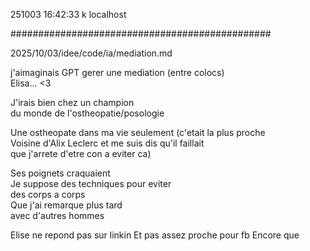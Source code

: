 251003
16:42:33
k
localhost

###############################################

2025/10/03/idee/code/ia/mediation.md

j'aimaginais GPT gerer une mediation (entre colocs)  
Elisa... <3  

J'irais bien chez un champion  
du monde de l'ostheopatie/posologie  

Une ostheopate dans ma vie  seulement
    (c'etait la plus proche  
        Voisine d'Alix Leclerc 
        et me suis dis qu'il faillait  
        que j'arrete d'etre con 
        a eviter ca)  

Ses poignets craquaient  
    Je suppose des techniques pour eviter  
        des corps a corps  
    Que j'ai remarque plus tard  
        avec d'autres hommes  

Elise ne repond pas sur linkin
Et pas assez proche pour fb
    Encore que


